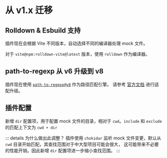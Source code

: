 # 从 v1.x 迁移

## Rolldown & Esbuild 支持

插件现在会根据 Vite 不同版本，自动选择不同的编译器处理 mock 文件。

对于 `vite@npm:rolldown-vite@latest` 版本，使用 `rolldown` 作为编译器。

## path-to-regexp 从 v6 升级到 v8

插件现在使用 [`path-to-regexp@v8`](https://github.com/pillarjs/path-to-regexp#readme) 作为路径匹配引擎。
请参考 [官方文档](https://github.com/pillarjs/path-to-regexp#unexpected--or-) 进行适配升级。

## 插件配置

新增 `dir` 配置项，用于配置 mock 文件的目录，相对于 `cwd`。`include` 和 `exclude` 的匹配上下文为 `cwd + dir`

::: details 为什么做出此调整？
插件使用 `chokidar` 监听 mock 文件变更，默认从 `cwd` 目录开始匹配，其查找范围对于中大型项目可能会很大，
这可能带来不必要的性能开销。因此新增 `dir` 配置项进一步缩小查找范围。
:::
